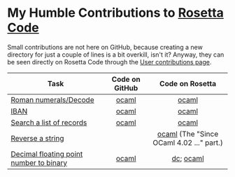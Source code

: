 # My Humble Contributions to [Rosetta Code](http://rosettacode.org)

Small contributions are not here on GitHub, because creating a new directory for just a couple of lines is a bit overkill, isn't it? Anyway, they can be seen directly on Rosetta Code through the [User contributions page](http://rosettacode.org/wiki/Special:Contributions/juan70).

Task | Code on GitHub | Code on Rosetta
---- |:--------------:|:---------------:
[Roman numerals/Decode](http://rosettacode.org/wiki/Roman_numerals/Decode) | [ocaml](./roman_decode/ocaml/rodec.ml) | [ocaml](http://rosettacode.org/wiki/Roman_numerals/Decode#Another_implementation)
[IBAN](http://rosettacode.org/wiki/IBAN) | [ocaml](./iban/ocaml/iban.ml) | [ocaml](http://rosettacode.org/wiki/IBAN#OCaml)
[Search a list of records](http://rosettacode.org/wiki/Search_a_list_of_records) | [ocaml](./search_list_records/ocaml/search_listrec.ml) | [ocaml](http://rosettacode.org/wiki/Search_a_list_of_records#OCaml)
[Reverse a string](http://rosettacode.org/wiki/Reverse_a_string) | | [ocaml](http://rosettacode.org/wiki/Reverse_a_string#OCaml) (The "Since OCaml 4.02 ..." part.)
[Decimal floating point number to binary](http://rosettacode.org/wiki/Decimal_floating_point_number_to_binary) | [ocaml](./convert_base/ocaml/convert.ml) | [dc](http://rosettacode.org/wiki/Decimal_floating_point_number_to_binary#dc); [ocaml](http://rosettacode.org/wiki/Decimal_floating_point_number_to_binary#OCaml)

